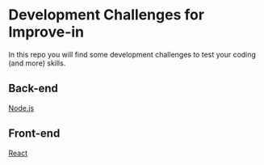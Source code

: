 # Development Challenges for Improve-in

In this repo you will find some development challenges to test your coding (and more) skills.

## Back-end

[Node.js](https://github.com/improvein/dev-challenge/backend-nodejs)

## Front-end

[React](https://github.com/improvein/dev-challenge/frontend-react)